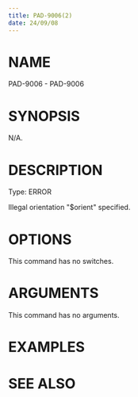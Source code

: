 ```yaml
---
title: PAD-9006(2)
date: 24/09/08
---
```


# NAME

PAD-9006 - PAD-9006

# SYNOPSIS

N/A.

# DESCRIPTION

Type: ERROR

Illegal orientation \"$orient\" specified.

# OPTIONS

This command has no switches.

# ARGUMENTS

This command has no arguments.

# EXAMPLES

# SEE ALSO
